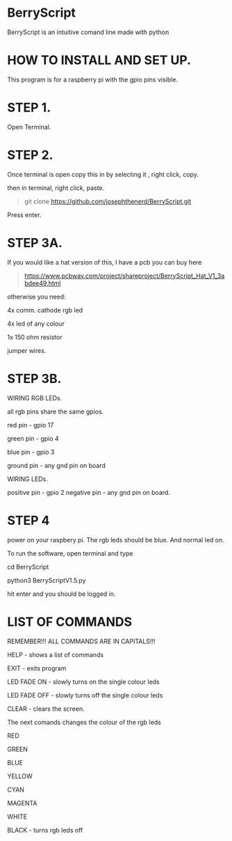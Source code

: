 # BerryScript
BerryScript is an intuitive comand line made with python


# HOW TO INSTALL AND SET UP.

This program is for a raspberry pi with the gpio pins visible.

# STEP 1.

Open Terminal.


# STEP 2.

Once terminal is open copy this in by selecting it , right click, copy.

then in terminal, right click, paste.

> git clone https://github.com/josephthenerd/BerryScript.git 

Press enter.

# STEP 3A.

If you would like a hat version of this, I have a pcb you can buy here


> https://www.pcbway.com/project/shareproject/BerryScript_Hat_V1_3abdee49.html

 
otherwise you need:


4x comm. cathode rgb led

4x led of any colour

1x 150 ohm resistor

jumper wires.

# STEP 3B.

WIRING RGB LEDs.

all rgb pins share the same gpios.

red pin - gpio 17

green pin - gpio 4

blue pin - gpio 3

ground pin - any gnd pin on board

WIRING LEDs.

positive pin - gpio 2
negative pin - any gnd pin on board.

# STEP 4 

power on your  raspbery pi. The rgb leds should be blue. And normal led on.

To run the software, open terminal and type

cd BerryScript

python3 BerryScriptV1.5.py

hit enter and you should be logged in.

# LIST OF COMMANDS

REMEMBER!!! ALL COMMANDS ARE IN CAPITALS!!!

HELP - shows a list of commands

EXIT - exits program

LED FADE ON - slowly turns on the single colour leds

LED FADE OFF - slowly turns off the single colour leds

CLEAR - clears the screen.

The next comands changes the colour of the rgb leds

RED

GREEN

BLUE

YELLOW

CYAN

MAGENTA

WHITE

BLACK - turns rgb leds off
